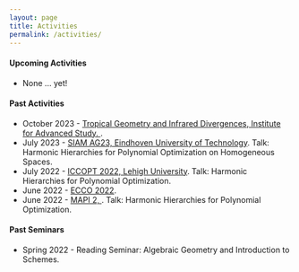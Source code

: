 ```yaml
---
layout: page
title: Activities
permalink: /activities/
---
```


<h4><strong> Upcoming Activities </strong> </h4>

<ul>
  <li>None ... yet!</li>
</ul>

<h4><strong> Past Activities </strong> </h4>

<ul>
  <li>October 2023 - <a href="https://www.ias.edu/sns/tropical_workshop">Tropical Geometry and Infrared Divergences, Institute for Advanced Study.  </a>.</li> 
  <li>July 2023 - <a href="https://www.siam.org/conferences/cm/conference/ag23">SIAM AG23, Eindhoven University of Technology</a>. Talk: Harmonic Hierarchies for Polynomial Optimization on Homogeneous Spaces.</li>
  <li>July 2022 - <a href="https://iccopt2022.lehigh.edu">ICCOPT 2022, Lehigh University</a>. Talk: Harmonic Hierarchies for Polynomial Optimization.</li>
  <li>June 2022 - <a href="https://ecco2022.combinatoria.co">ECCO 2022</a>.</li> 
  <li>June 2022 - <a href="https://scm.org.co/mapi-2/">MAPI 2, </a>. Talk: Harmonic Hierarchies for Polynomial Optimization.</li>
</ul>

<h4><strong> Past Seminars </strong> </h4>

<ul>
  <li>Spring 2022 - Reading Seminar: Algebraic Geometry and Introduction to Schemes.</li>
</ul>


